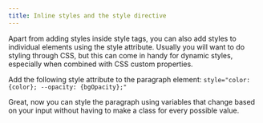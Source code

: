 ```yaml
---
title: Inline styles and the style directive
---
```


Apart from adding styles inside style tags, you can also add styles to individual elements using the style attribute. Usually you will want to do styling through CSS, but this can come in handy for dynamic styles, especially when combined with CSS custom properties.

Add the following style attribute to the paragraph element:
`style="color: {color}; --opacity: {bgOpacity};"`

Great, now you can style the paragraph using variables that change based on your input without having to make a class for every possible value.
